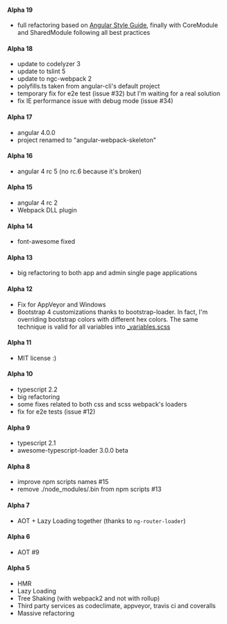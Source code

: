#### Alpha 19
- full refactoring based on [Angular Style Guide](https://angular.io/styleguide), finally with CoreModule and SharedModule following all best practices

#### Alpha 18
- update to codelyzer 3
- update to tslint 5
- update to ngc-webpack 2
- polyfills.ts taken from angular-cli's default project
- temporary fix for e2e test (issue #32) but I'm waiting for a real solution
- fix IE performance issue with debug mode (issue #34)

#### Alpha 17
- angular 4.0.0
- project renamed to "angular-webpack-skeleton"

#### Alpha 16
- angular 4 rc 5 (no rc.6 because it's broken)

#### Alpha 15
- angular 4 rc 2
- Webpack DLL plugin

#### Alpha 14
- font-awesome fixed

#### Alpha 13
- big refactoring to both app and admin single page applications

#### Alpha 12
- Fix for AppVeyor and Windows
- Bootstrap 4 customizations thanks to bootstrap-loader. In fact, I'm overriding bootstrap colors with different hex colors. The same technique is valid for all variables into [_variables.scss](https://github.com/twbs/bootstrap/blob/v4-dev/scss/_variables.scss)

#### Alpha 11
- MIT license :)

#### Alpha 10
- typescript 2.2
- big refactoring
- some fixes related to both css and scss webpack's loaders
- fix for e2e tests (issue #12)

#### Alpha 9
- typescript 2.1
- awesome-typescript-loader 3.0.0 beta

#### Alpha 8
- improve npm scripts names #15
- remove ./node_modules/.bin from npm scripts #13

#### Alpha 7
- AOT + Lazy Loading together (thanks to `ng-router-loader`)

#### Alpha 6
- AOT #9

#### Alpha 5
- HMR
- Lazy Loading
- Tree Shaking (with webpack2 and not with rollup)
- Third party services as codeclimate, appveyor, travis ci and coveralls
- Massive refactoring